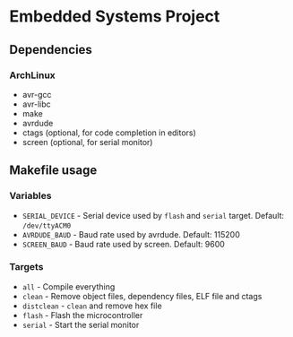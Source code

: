 # Embedded Systems Project

## Dependencies

### ArchLinux

- avr-gcc
- avr-libc
- make
- avrdude
- ctags (optional, for code completion in editors)
- screen (optional, for serial monitor)

## Makefile usage

### Variables

- `SERIAL_DEVICE` - Serial device used by `flash` and `serial` target.
  Default: `/dev/ttyACM0`
- `AVRDUDE_BAUD` - Baud rate used by avrdude. Default: 115200
- `SCREEN_BAUD` - Baud rate used by screen. Default: 9600

### Targets

- `all` - Compile everything
- `clean` - Remove object files, dependency files, ELF file and ctags
- `distclean` - `clean` and remove hex file
- `flash` - Flash the microcontroller
- `serial` - Start the serial monitor
